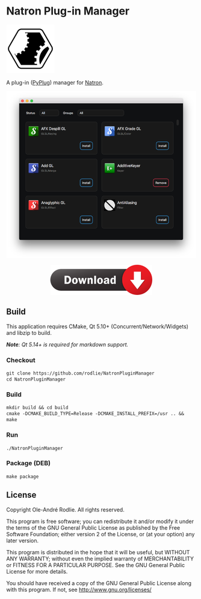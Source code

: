# Natron Plug-in Manager

![logo](share/NatronPluginManager.png)

A plug-in ([PyPlug](https://github.com/NatronGitHub/natron-plugins)) manager for [Natron](https://github.com/NatronGitHub/Natron).

![screenshot](docs/screenshot.png)

<p align="center">
    <a href="https://github.com/rodlie/NatronPluginManager/releases/latest" target="_blank"><img src="docs/download.png"></a>
</p>

## Build

This application requires CMake, Qt 5.10+ (Concurrent/Network/Widgets) and libzip to build.

***Note**: Qt 5.14+ is required for markdown support.*

### Checkout
```
git clone https://github.com/rodlie/NatronPluginManager
cd NatronPluginManager
```

### Build
```
mkdir build && cd build
cmake -DCMAKE_BUILD_TYPE=Release -DCMAKE_INSTALL_PREFIX=/usr .. && make
```

### Run

```
./NatronPluginManager
```

### Package (DEB)
```
make package
```

## License

Copyright Ole-André Rodlie. All rights reserved.

This program is free software; you can redistribute it and/or modify it under the terms of the GNU General Public License as published by the Free Software Foundation; either version 2 of the License, or (at your option) any later version.

This program is distributed in the hope that it will be useful, but WITHOUT ANY WARRANTY; without even the implied warranty of MERCHANTABILITY or FITNESS FOR A PARTICULAR PURPOSE.  See the GNU General Public License for more details.

You should have received a copy of the GNU General Public License along with this program.  If not, see <http://www.gnu.org/licenses/>
